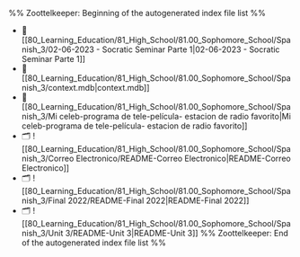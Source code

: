 %% Zoottelkeeper: Beginning of the autogenerated index file list  %%
- 📄 [[80_Learning_Education/81_High_School/81.00_Sophomore_School/Spanish_3/02-06-2023 - Socratic Seminar Parte 1|02-06-2023 - Socratic Seminar Parte 1]]
- 📄 [[80_Learning_Education/81_High_School/81.00_Sophomore_School/Spanish_3/context.mdb|context.mdb]]
- 📄 [[80_Learning_Education/81_High_School/81.00_Sophomore_School/Spanish_3/Mi celeb-programa de tele-película- estacion de radio favorito|Mi celeb-programa de tele-película- estacion de radio favorito]]
- 🗂️ ![[80_Learning_Education/81_High_School/81.00_Sophomore_School/Spanish_3/Correo Electronico/README-Correo Electronico|README-Correo Electronico]]
- 🗂️ ![[80_Learning_Education/81_High_School/81.00_Sophomore_School/Spanish_3/Final 2022/README-Final 2022|README-Final 2022]]
- 🗂️ ![[80_Learning_Education/81_High_School/81.00_Sophomore_School/Spanish_3/Unit 3/README-Unit 3|README-Unit 3]]
%% Zoottelkeeper: End of the autogenerated index file list  %%
